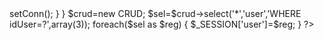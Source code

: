 <?php
function __autoload($class){require_once"{$class}.class.php";}

abstract class ConDB
{
		private static $cnx;

		private function setConn()
		{
			return
			is_null(self::$cnx)?
					self::$cnx=new PDO("mysql:host=localhost;dbname=DevPHP","root"):
					self::$cnx;
		}
		public function getConn()
		{
			return $this->setConn();
		}
}
$crud=new CRUD;
$sel=$crud->select('*','user','WHERE idUser=?',array(3));
foreach($sel as $reg)
{
	$_SESSION['user']=$reg;
}
?>
